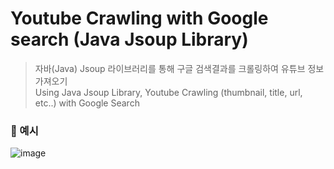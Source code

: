 # Youtube Crawling with Google search (Java Jsoup Library)
> 자바(Java) Jsoup 라이브러리를 통해 구글 검색결과를 크롤링하여 유튜브 정보 가져오기  
> Using Java Jsoup Library, Youtube Crawling (thumbnail, title, url, etc..) with Google Search

### 🔽 예시
![image](https://github.com/ChaeDoll/Java-Youtube_Crawling_with_Google_search/assets/108540812/7e0e655a-1d93-4c89-89ad-7295d933c0dc)
